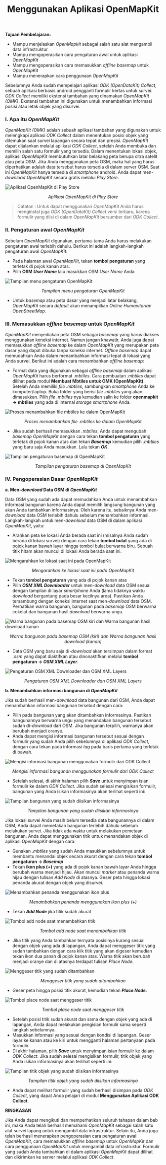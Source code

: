 ﻿---
title: Menggunakan Aplikasi OpenMapKit
weight: 3
---

**Tujuan Pembelajaran:**



*   Mampu menjelaskan _OpenMapkit_ sebagai salah satu alat mengambil data infrastruktur
*   Mampu mengoperasikan cara pengaturan awal untuk aplikasi _OpenMapKit_
*   Mampu mengoperasikan cara memasukkan _offline basemap_ untuk _OpenMapKit_
*   Mampu menerapkan cara penggunaan _OpenMapKit_

Sebelumnya Anda sudah mempelajari aplikasi _ODK (OpenDataKit) Collect_, sebuah aplikasi berbasis android pengganti formulir kertas untuk survei. _ODK Collect_ memiliki ekstensi tambahan yang dinamakan _OpenMapKit (OMK)_. Ekstensi tambahan ini digunakan untuk menambahkan informasi posisi atau letak objek yang disurvei.

### **I. Apa itu _OpenMapKit_**

_OpenMapKit (OMK)_ adalah sebuah aplikasi tambahan yang digunakan untuk melengkapi aplikasi _ODK Collect_ dalam menentukan posisi objek yang ditemukan saat survei lapangan secara tepat dan presisi. _OpenMapKit_ dapat dijalankan melalui aplikasi _ODK Collect_, setelah Anda membuka dan memilih salah satu formulir yang tersedia. Dalam menentukan lokasi objek, aplikasi _OpenMapKit_ membutuhkan latar belakang peta berupa citra satelit atau peta OSM. Jika Anda menggunakan peta OSM, maka hal yang harus diperhatikan adalah data tersebut harus tersedia di dalam server OSM. Saat ini _OpenMapKit_ hanya tersedia di _smartphone_ android. Anda dapat men-_download_ _OpenMapKit_ secara gratis melalui _Play Store_.

![Aplikasi OpenMapKit di Play Store](/id/images/01-OSM-Field-Surveyor-Guideliness/03-Menggunakan-Aplikasi-OMK/0301_app_omk.png "Aplikasi OpenMapKit di Play Store")
<p align="center"><i>Aplikasi OpenMapKit di Play Store</i></p>

> Catatan :
Untuk dapat menggunakan _OpenMapKit_ Anda harus menginstal juga _ODK (OpenDataKit) Collect_ versi terbaru, karena formulir yang diisi di dalam _OpenMapKit_ bersumber dari _ODK Collect_.

### **II. Pengaturan awal _OpenMapKit_**

Sebelum _OpenMapKit_ digunakan, pertama-tama Anda harus melakukan pengaturan awal terlebih dahulu. Berikut ini adalah langkah-langkah pengaturan awal _OpenMapKit_:

*   Pada halaman awal _OpenMapKit_, tekan **tombol pengaturan** yang terletak di pojok kanan atas.
*   Pilih **OSM _User Name_** lalu masukkan OSM _User Name_ Anda

![Tampilan menu pengaturan OpenMapKit](/id/images/01-OSM-Field-Surveyor-Guideliness/03-Menggunakan-Aplikasi-OMK/0302_setting_omk.png "Tampilan menu pengaturan OpenMapKit")
<p align="center"><i>Tampilan menu pengaturan OpenMapKit</i></p>

*   Untuk _basemap_ atau peta dasar yang menjadi latar belakang, _OpenMapKit_ secara _default_ akan menampilkan _Online Humanitarian OpenStreetMap_.

### **III. Memasukkan _offline basemap_ untuk _OpenMapKit_**

_OpenMapKit_ menyediakan peta OSM sebagai _basemap_ yang harus diakses menggunakan koneksi internet. Namun jangan khawatir, Anda juga dapat memasukkan _offline basemap_ ke dalam _OpenMapKit_ yang merupakan peta dasar yang dapat dibuka tanpa koneksi internet. _Offline basemap_ dapat memudahkan Anda dalam menambahkan informasi tepat di lokasi yang Anda survei. Berikut ini adalah cara menambahkan _offline basemap_:

*   Format data yang digunakan sebagai _offline basemap_ dalam aplikasi _OpenMapKit_ harus berformat _.mbtiles_. Cara pembuatan _.mbtiles_ dapat dilihat pada modul **Membuat Mbtiles untuk OMK (OpenMapKit)**. Setelah Anda memiliki _file .mbtiles_, sambungkan _smartphone_ Anda ke komputer/laptop. Buka folder yang berisi _file .mbtiles_ yang akan dimasukkan. Pilih _file .mbtiles_ nya kemudian salin ke folder **openmapkit →** **mbtiles** yang ada di internal _storage smartphone_ Anda.

![Proses menambahkan file mbtiles ke dalam OpenMapKit](/id/images/01-OSM-Field-Surveyor-Guideliness/03-Menggunakan-Aplikasi-OMK/0303_omk_mbtiles.png "Proses menambahkan file mbtiles ke dalam OpenMapKit")
<p align="center"><i>Proses menambahkan file .mbtiles ke dalam OpenMapKit</i></p>

*   Jika sudah berhasil memasukkan _.mbtiles_, Anda dapat mengubah _basemap OpenMapKit_ dengan cara tekan **tombol pengaturan** yang terletak di pojok kanan atas dan tekan **_Basemap_** kemudian pilih _.mbtiles_ yang baru saja Anda masukkan. Lalu tekan **_OK_**.

![Tampilan pengaturan basemap di OpenMapKit](/id/images/01-OSM-Field-Surveyor-Guideliness/03-Menggunakan-Aplikasi-OMK/0304_omk_basemap.png "Tampilan pengaturan basemap di OpenMapKit")
<p align="center"><i>Tampilan pengaturan basemap di OpenMapKit</i></p>

### **IV. Pengoperasian Dasar _OpenMapKit_**


**a. Men-_download_ Data OSM di _OpenMapKit_**

Data OSM yang sudah ada dapat memudahkan Anda untuk menambahkan informasi bangunan karena Anda dapat memilih langsung bangunan yang akan Anda tambahkan informasinya. Oleh karena itu, sebaiknya Anda men-_download_ data OSM terlebih dahulu sebelum menambahkan informasi. Langkah-langkah untuk men-_download_ data OSM di dalam aplikasi _OpenMapKit_, yaitu:

*   Arahkan peta ke lokasi Anda berada saat ini (misalnya Anda sudah berada di lokasi survei) dengan cara tekan **tombol bulat** yang ada di pojok kanan bawah layar hingga tombol bulat berwarna biru. Sebuah titik hitam akan muncul di lokasi Anda berada saat ini.

![Mengarahkan ke lokasi saat ini pada OpenMapKit](/id/images/01-OSM-Field-Surveyor-Guideliness/03-Menggunakan-Aplikasi-OMK/0305_omk_location.png "Mengarahkan ke lokasi saat ini pada OpenMapKit")
<p align="center"><i>Mengarahkan ke lokasi saat ini pada OpenMapKit</i></p>

*   Tekan **tombol pengaturan** yang ada di pojok kanan atas
*   Pilih **_OSM XML Downloader_** untuk men-_download_ data OSM sesuai dengan tampilan di layar _smartphone_ Anda (lama tidaknya waktu _download_ bergantung pada besar kecilnya area). Pastikan Anda tersambung dengan koneksi internet saat men-_download_ data OSM. Perhatikan warna bangunan, bangunan pada _basemap_ OSM berwarna cokelat dan bangunan hasil _download_ berwarna ungu.

![Warna bangunan pada basemap OSM kiri dan Warna bangunan hasil download kanan](/id/images/01-OSM-Field-Surveyor-Guideliness/03-Menggunakan-Aplikasi-OMK/0306_warna_bangunan.png "Warna bangunan pada basemap OSM kiri dan Warna bangunan hasil download kanan")
<p align="center"><i>Warna bangunan pada basemap OSM (kiri) dan Warna bangunan hasil download (kanan)</i></p>

*   Data OSM yang baru saja di-_download_ akan tersimpan dalam format _.osm_ yang dapat diaktifkan atau dinonaktifkan melalui **tombol pengaturan** **→ _OSM XML Layer_**.

![Pengaturan OSM XML Downloader dan OSM XML Layers](/id/images/01-OSM-Field-Surveyor-Guideliness/03-Menggunakan-Aplikasi-OMK/0307_xml_layer.png "Pengaturan OSM XML Downloader dan OSM XML Layers")
<p align="center"><i>Pengaturan OSM XML Downloader dan OSM XML Layers</i></p>

**b. Menambahkan informasi bangunan di _OpenMapKit_**

Jika sudah berhasil men-_download_ data bangunan dari OSM, Anda dapat menambahkan informasi bangunan tersebut dengan cara:

*   Pilih pada bangunan yang akan ditambahkan informasinya. Pastikan bangunannya berwarna ungu yang menandakan bangunan tersebut sudah di-_download_ dari OSM. Jika bangunan terpilih, warnanya akan berubah menjadi oranye.
*   Anda dapat mengisi informasi bangunan tersebut sesuai dengan formulir yang sudah Anda pilih sebelumnya di aplikasi _ODK Collect_, dengan cara tekan pada informasi _tag_ pada baris pertama yang terletak di bawah.

![Mengisi informasi bangunan menggunakan formulir dari ODK Collect](/id/images/01-OSM-Field-Surveyor-Guideliness/03-Menggunakan-Aplikasi-OMK/0308_mengisi_form_omk.png "Mengisi informasi bangunan menggunakan formulir dari ODK Collect")
<p align="center"><i>Mengisi informasi bangunan menggunakan formulir dari ODK Collect</i></p>

*   Setelah selesai, di akhir halaman pilih **_Save_** untuk menyimpan isian formulir ke dalam _ODK Collect_. Jika sudah selesai mengisikan formulir, bangunan yang Anda isikan informasinya akan terlihat seperti ini:

![Tampilan bangunan yang sudah diisikan informasinya](/id/images/01-OSM-Field-Surveyor-Guideliness/03-Menggunakan-Aplikasi-OMK/0309_tag_bangunan_omk.png "Tampilan bangunan yang sudah diisikan informasinya")
<p align="center"><i>Tampilan bangunan yang sudah diisikan informasinya</i></p>

Jika lokasi survei Anda masih belum tersedia data bangunannya di dalam OSM, Anda dapat memetakan bangunan terlebih dahulu sebelum melakukan survei. Jika tidak ada waktu untuk melakukan pemetaan bangunan, Anda dapat menggunakan titik untuk menandakan objek di aplikasi _OpenMapKit_ dengan cara:

*   Gunakan _.mbtiles_ yang sudah Anda masukkan sebelumnya untuk membantu menandai objek secara akurat dengan cara tekan **tombol pengaturan** **→ _Basemap_**
*   Tekan **ikon plus (+)** yang ada di pojok kanan bawah layar Anda hingga berubah warna menjadi hijau. Akan muncul _marker_ atau penanda warna hijau dengan tulisan _Add Node_ di atasnya. Geser peta hingga lokasi penanda akurat dengan objek yang disurvei.

![Menambahkan penanda menggunakan ikon plus](/id/images/01-OSM-Field-Surveyor-Guideliness/03-Menggunakan-Aplikasi-OMK/0310_add_node_omk.png "Menambahkan penanda menggunakan ikon plus")
<p align="center"><i>Menambahkan penanda menggunakan ikon plus (+)</i></p>

*   Tekan **_Add Node_** jika titik sudah akurat

![Tombol add node saat menambahkan titik](/id/images/01-OSM-Field-Surveyor-Guideliness/03-Menggunakan-Aplikasi-OMK/0311_tombol_add_node.png "Tombol add node saat menambahkan titik")
<p align="center"><i>Tombol add node saat menambahkan titik</i></p>

*   Jika titik yang Anda tambahkan ternyata posisinya kurang sesuai dengan objek yang ada di lapangan, Anda dapat menggeser titik yang sudah tambahkan dengan cara klik titik yang akan digeser kemudian tekan ikon dua panah di pojok kanan atas. Warna titik akan berubah menjadi oranye dan di atasnya terdapat tulisan _Place Node_.

![Menggeser titik yang sudah ditambahkan](/id/images/01-OSM-Field-Surveyor-Guideliness/03-Menggunakan-Aplikasi-OMK/0312_menggeser_node.png "Menggeser titik yang sudah ditambahkan")
<p align="center"><i>Menggeser titik yang sudah ditambahkan</i></p>

*   Geser peta hingga posisi titik akurat, kemudian tekan **_Place Node_**.

![Tombol place node saat menggeser titik](/id/images/01-OSM-Field-Surveyor-Guideliness/03-Menggunakan-Aplikasi-OMK/0313_place_node.png "Tombol place node saat menggeser titik")
<p align="center"><i>Tombol place node saat menggeser titik</i></p>

*   Setelah posisi titik sudah akurat dan sama dengan objek yang ada di lapangan, Anda dapat melakukan pengisian formulir sama seperti langkah sebelumnya.
*   Masukkan informasi yang sesuai dengan kondisi di lapangan. Geser layar ke kanan atau ke kiri untuk mengganti halaman pertanyaan pada formulir.
*   Di akhir halaman, pilih **_Save_** untuk menyimpan isian formulir ke dalam _ODK Collect_. Jika sudah selesai mengisikan formulir, titik objek yang Anda isikan informasinya akan terlihat seperti ini:

![Tampilan titik objek yang sudah diisikan informasinya](/id/images/01-OSM-Field-Surveyor-Guideliness/03-Menggunakan-Aplikasi-OMK/0314_finished_tag.png "Tampilan titik objek yang sudah diisikan informasinya")
<p align="center"><i>Tampilan titik objek yang sudah diisikan informasinya</i></p>

*   Anda dapat melihat formulir yang sudah berhasil disimpan pada _ODK Collect_, yang dapat Anda pelajari di modul **Menggunakan Aplikasi ODK Collect**.

**RINGKASAN**

Jika Anda dapat mengikuti dan memperhatikan seluruh tahapan dalam bab ini, maka Anda telah berhasil memahami _OpenMapKit_ sebagai salah satu alat survei lapang untuk mengambil data infrastruktur. Selain itu, Anda juga telah berhasil menerapkan pengoperasian cara pengaturan awal _OpenMapKit_, cara memasukkan _offline basemap_ untuk _OpenMapKit_ dan cara penggunaan _OpenMapKit_ untuk mengambil data infrastruktur. Formulir yang sudah Anda tambahkan di dalam aplikasi _OpenMapKit_ dapat dilihat dan dikirimkan ke server melalui aplikasi _ODK Collect_.


